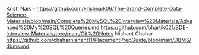 Krish Naik - https://github.com/krishnaik06/The-Grand-Complete-Data-Science-Materials/blob/main/Complete%20MySQL%20Interview%20Materials/Advanced%20My%20SQL%20Queries.md
https://github.com/bhartik021/SDE-Interview-Materials/tree/main/Git%20Notes
 Nishant Chahar - https://github.com/chaharnishant11/PlacementPrepGuide/blob/main/DBMS/dbms.md